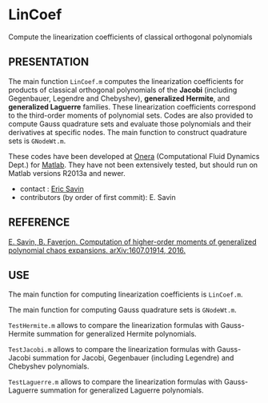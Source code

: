 # LinCoef
Compute the linearization coefficients of classical orthogonal polynomials

## PRESENTATION

The main function `LinCoef.m` computes the linearization coefficients for products of classical orthogonal polynomials
of the __Jacobi__ (including Gegenbauer, Legendre and Chebyshev), __generalized Hermite__, and __generalized Laguerre__ families.
These linearization coefficients correspond to the third-order moments of polynomial sets.
Codes are also provided to compute Gauss quadrature sets and evaluate those polynomials and their derivatives at specific
nodes. The main function to construct quadrature sets is `GNodeWt.m`.

These codes have been developed at [Onera](http://www.onera.fr) (Computational Fluid Dynamics Dept.) for [Matlab](http://www.mathworks.com/products/matlab/). They have not been extensively tested, but should run on Matlab 
versions R2013a and newer.

* contact : [Eric Savin](mailto:eric.savin@onera.fr)
* contributors (by order of first commit): E. Savin

## REFERENCE

[E. Savin, B. Faverjon. Computation of higher-order moments of generalized polynomial chaos expansions. arXiv:1607.01914, 2016.](https://arxiv.org/abs/1607.01914)

## USE

The main function for computing linearization coefficients is `LinCoef.m`.

The main function for computing Gauss quadrature sets is `GNodeWt.m`.

`TestHermite.m` allows to compare the linearization formulas with Gauss-Hermite summation for generalized Hermite polynomials.

`TestJacobi.m` allows to compare the linearization formulas with Gauss-Jacobi summation for Jacobi, Gegenbauer (including
Legendre) and Chebyshev polynomials.

`TestLaguerre.m` allows to compare the linearization formulas with Gauss-Laguerre summation for generalized Laguerre
polynomials.
